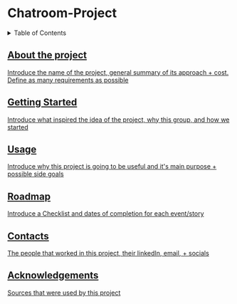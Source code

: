 # Chatroom-Project 
<!--README.md file was created by @mosumii using HTML-->

<!-- TABLE OF CONTENTS + Ordered Bullet Points-->
<details>
  <summary> Table of Contents</summary>
    <ol> 
      <li><a href=#about-the-project">About the Project</li>
      <li><a href="getting-started>Getting started</li>
      <li><a href="#usage">Usage</li>
      <li><a href="#roadmap">Roadmap</li>
      <li><a href="#contacts">Contact Us</li> <!-- Contributers + Socials for MooshTeam-->
      <li><a href="#acknowledgements">Acknowledgements</li> <!--Sources used for the project-->
    </ol> 
</details>

<!-- 1. ABOUT THE PROJECT-->
## About the project
Introduce the name of the project, general summary of its approach + cost. Define as many requirements as possible

<!-- 2. GETTING STARTED-->
## Getting Started
Introduce what inspired the idea of the project, why this group, and how we started

<!-- 3. USAGE-->
## Usage
Introduce why this project is going to be useful and it's main purpose + possible side goals

<!-- 4. ROADMAP-->
## Roadmap
Introduce a Checklist and dates of completion for each event/story

<!-- 5. CONTACTS-->
## Contacts
The people that worked in this project, their linkedIn, email, + socials


<!-- 6. ACKNOWLEDGEMENTS-->
## Acknowledgements
Sources that were used by this project

